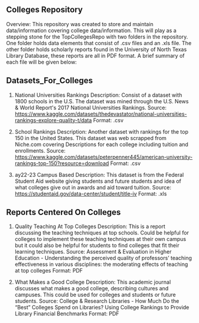 ## Colleges Repository 

Overview: This repository was created to store and maintain data/information covering college data/information. This will play as a stepping stone for the TopCollegesRepo with two folders in the repository. One folder holds data elements that consist of .csv files and an .xls file. The other folder holds scholarly reports found in the University of North Texas Library Database, these reports are all in PDF format. A brief summary of each file will be given below: 

## Datasets_For_Colleges 

1. National Universities Rankings
   Description: Consist of a dataset with 1800 schools in the U.S. The dataset was mined through the U.S. News & World Report's 2017 National Universities Rankings.
   Source: https://www.kaggle.com/datasets/thedevastator/national-universities-rankings-explore-quality-t/data
   Format: .csv 

2. School Rankings
   Description: Another dataset with rankings for the top 150 in the United States. This dataset was web scrapped from Niche.com covering Descriptions for each college including tuition       and enrollments.
   Source: https://www.kaggle.com/datasets/peterpenner445/american-university-rankings-top-150?resource=download
   Format: .csv 

3. ay22-23 Campus Based
   Description: This dataset is from the Federal Student Aid website giving students and future students and idea of what colleges give out in awards and aid toward tuition.
   Source: https://studentaid.gov/data-center/student/title-iv
   Format: .xls 

## Reports Centered On Colleges 

1. Quality Teaching At Top Colleges
   Description: This is a report discussing the teaching techniques at top schools. Could be helpful for colleges to implement these teaching techniques at their own campus but it could 
   also be helpful for students to find colleges that fit their learning techniques.
   Source: Assessment & Evaluation in Higher Education - Understanding the perceived quality of professors’ teaching effectiveness in various disciplines: the moderating effects of
   teaching at top colleges
   Format: PDF 

2. What Makes a Good College
   Description: This academic journal discusses what makes a good college, describing cultures and campuses. This could be used for colleges and students or future students.
   Source: College & Research Libraries - How Much Do the “Best” Colleges Spend on Libraries? Using College Rankings to Provide Library Financial Benchmarks
   Format: PDF 







